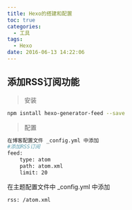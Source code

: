 ```yaml
---
title: Hexo的搭建和配置
toc: true
categories:
  - 工具
tags:
  - Hexo
date: 2016-06-13 14:22:06
---
```

## 添加RSS订阅功能
>安装
``` bash
npm isntall hexo-generator-feed --save
```
>配置
```bash
在博客配置文件 _config.yml 中添加
#添加RSS订阅
feed:
	type: atom
	path: atom.xml
	limit: 20
```
在主题配置文件中 _config.yml 中添加
```bash
rss: /atom.xml
```
